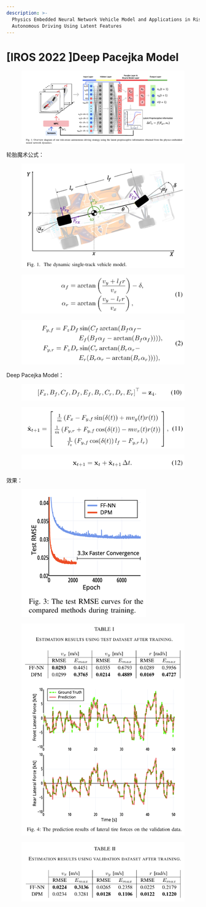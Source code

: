 ```yaml
---
description: >-
  Physics Embedded Neural Network Vehicle Model and Applications in Risk-Aware
  Autonomous Driving Using Latent Features
---
```


# \[IROS 2022 ]Deep Pacejka Model

<figure><img src="../../.gitbook/assets/image (298).png" alt=""><figcaption></figcaption></figure>

轮胎魔术公式：

<figure><img src="../../.gitbook/assets/image (314).png" alt=""><figcaption></figcaption></figure>

<figure><img src="../../.gitbook/assets/image (372).png" alt=""><figcaption></figcaption></figure>

<figure><img src="../../.gitbook/assets/image (410).png" alt=""><figcaption></figcaption></figure>

Deep Pacejka Model：

<figure><img src="../../.gitbook/assets/image (440).png" alt=""><figcaption></figcaption></figure>

<figure><img src="../../.gitbook/assets/image (453).png" alt=""><figcaption></figcaption></figure>

<figure><img src="../../.gitbook/assets/image (466).png" alt=""><figcaption></figcaption></figure>

效果：

<figure><img src="../../.gitbook/assets/image (470).png" alt=""><figcaption></figcaption></figure>

<figure><img src="../../.gitbook/assets/image (501).png" alt=""><figcaption></figcaption></figure>

<figure><img src="../../.gitbook/assets/image (522).png" alt=""><figcaption></figcaption></figure>
